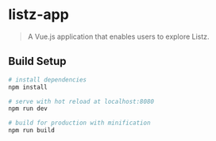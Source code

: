 # listz-app

> A Vue.js application that enables users to explore Listz.

## Build Setup

``` bash
# install dependencies
npm install

# serve with hot reload at localhost:8080
npm run dev

# build for production with minification
npm run build
```
